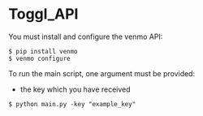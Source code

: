 # Toggl_API

You must install and configure the venmo API:
```shell
$ pip install venmo
$ venmo configure
```

To run the main script, one argument must be provided:
  - the key which you have received
 
 ```shell
$ python main.py -key "example_key"
```
